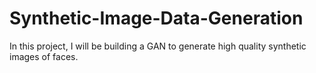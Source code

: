 # Synthetic-Image-Data-Generation

In this project, I will be building a GAN to generate high quality synthetic images of faces.  

